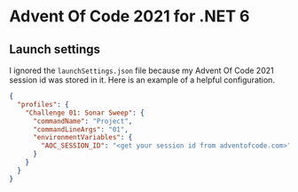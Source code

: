 # Advent Of Code 2021 for .NET 6

## Launch settings
I ignored the `launchSettings.json` file because my Advent Of Code 2021 session id was stored in it. Here is an example of a helpful configuration.

```json
{
  "profiles": {
    "Challenge 01: Sonar Sweep": {
      "commandName": "Project",
      "commandLineArgs": "01",
      "environmentVariables": {
        "AOC_SESSION_ID": "<get your session id from adventofcode.com>"
      }
    }
  }
}
```